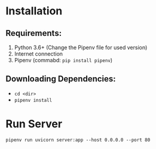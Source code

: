 # Installation

## Requirements:

1. Python 3.6+ (Change the Pipenv file for used version)
2. Internet connection
3. Pipenv (commabd: `pip install pipenv`)

## Downloading Dependencies:

- `cd <dir>`
- `pipenv install`

# Run Server

`pipenv run uvicorn server:app --host 0.0.0.0 --port 80`
